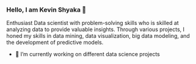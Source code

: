 ### Hello, I am Kevin Shyaka 👋

Enthusiast Data scientist with problem-solving skills who is skilled at analyzing data to provide valuable insights. Through various projects, I honed my skills in data mining, data visualization, big data modeling, and the development of predictive models.



- 🔭 I’m currently working on different data science projects 

